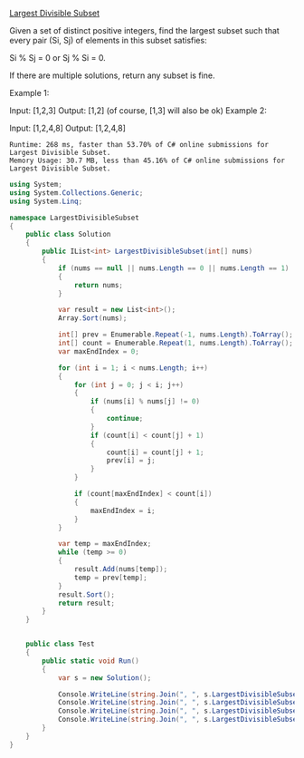 [Largest Divisible Subset](https://leetcode.com/explore/challenge/card/june-leetcoding-challenge/540/week-2-june-8th-june-14th/3359/)  

Given a set of distinct positive integers, find the largest subset such that every pair (Si, Sj) of elements in this subset satisfies:

Si % Sj = 0 or Sj % Si = 0.

If there are multiple solutions, return any subset is fine.

Example 1:

Input: [1,2,3]
Output: [1,2] (of course, [1,3] will also be ok)
Example 2:

Input: [1,2,4,8]
Output: [1,2,4,8]


```
Runtime: 268 ms, faster than 53.70% of C# online submissions for Largest Divisible Subset.
Memory Usage: 30.7 MB, less than 45.16% of C# online submissions for Largest Divisible Subset.
```


```C#
using System;
using System.Collections.Generic;
using System.Linq;

namespace LargestDivisibleSubset
{
    public class Solution
    {
        public IList<int> LargestDivisibleSubset(int[] nums)
        {
            if (nums == null || nums.Length == 0 || nums.Length == 1)
            {
                return nums;
            }

            var result = new List<int>();
            Array.Sort(nums);

            int[] prev = Enumerable.Repeat(-1, nums.Length).ToArray();
            int[] count = Enumerable.Repeat(1, nums.Length).ToArray();
            var maxEndIndex = 0;

            for (int i = 1; i < nums.Length; i++)
            {
                for (int j = 0; j < i; j++)
                {
                    if (nums[i] % nums[j] != 0)
                    {
                        continue;
                    }
                    if (count[i] < count[j] + 1)
                    {
                        count[i] = count[j] + 1;
                        prev[i] = j;
                    }
                }

                if (count[maxEndIndex] < count[i])
                {
                    maxEndIndex = i;
                }
            }

            var temp = maxEndIndex;
            while (temp >= 0)
            {
                result.Add(nums[temp]);
                temp = prev[temp];
            }
            result.Sort();
            return result;
        }
    }


    public class Test
    {
        public static void Run()
        {
            var s = new Solution();

            Console.WriteLine(string.Join(", ", s.LargestDivisibleSubset(new int[] { 1, 2, 3 })));
            Console.WriteLine(string.Join(", ", s.LargestDivisibleSubset(new int[] { 1, 2, 4, 8 })));
            Console.WriteLine(string.Join(", ", s.LargestDivisibleSubset(new int[] { 1, 2, 4, 6, 8, 12 })));
            Console.WriteLine(string.Join(", ", s.LargestDivisibleSubset(new int[] { 1, 2, 4, 6, 10, 12 })));
        }
    }
}

```